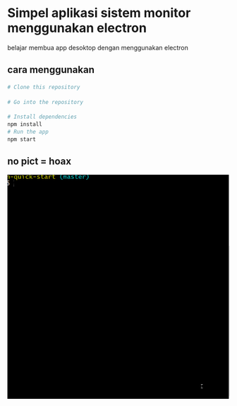# Simpel aplikasi sistem monitor menggunakan electron 
belajar membua app desoktop dengan menggunakan electron
## cara menggunakan

```bash
# Clone this repository

# Go into the repository

# Install dependencies
npm install
# Run the app
npm start
```

## no pict = hoax 

![see here](https://github.com/balinux/simple_electron_app/blob/master/electron2.gif)